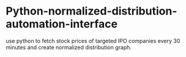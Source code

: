 # Python-normalized-distribution-automation-interface
use python to fetch stock prices of targeted IPO companies every 30 minutes and create normalized distribution graph.

